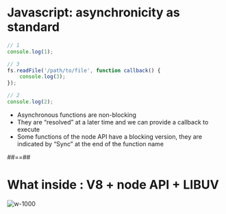 # Javascript: asynchronicity as standard

<!-- .slide: class="with-code" -->
```javascript
// 1
console.log(1);

// 3
fs.readFile('/path/to/file', function callback() {
    console.log(3);
});

// 2
console.log(2);
```

* Asynchronous functions are non-blocking
* They are “resolved” at a later time and we can provide a callback to execute
* Some functions of the node API have a blocking version, they are indicated by “Sync” at the end of the function name

##==##
<!-- .slide: class="full-center" -->

# What inside : V8 + node API + LIBUV

![w-1000](./assets/images/v8_node_api_libuv.svg)
